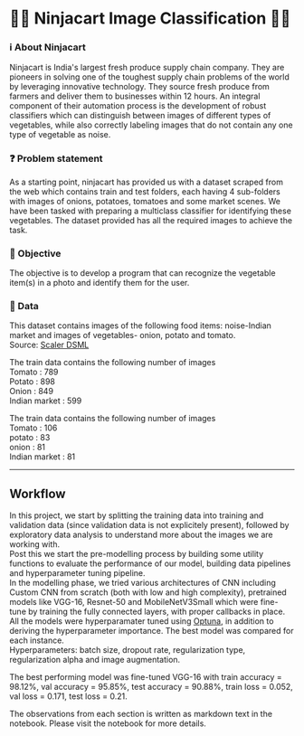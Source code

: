 # 🥷🏼 Ninjacart Image Classification 🥷🏼

### ℹ️ About Ninjacart
Ninjacart is India's largest fresh produce supply chain company. They are pioneers in solving one of the toughest supply chain problems of the world by leveraging innovative technology. They source fresh produce from farmers and deliver them to businesses within 12 hours. An integral component of their automation process is the development of robust classifiers which can distinguish between images of different types of vegetables, while also correctly labeling images that do not contain any one type of vegetable as noise.

### ❓ Problem statement
As a starting point, ninjacart has provided us with a dataset scraped from the web which contains train and test folders, each having 4 sub-folders with images of onions, potatoes, tomatoes and some market scenes. We have been tasked with preparing a multiclass classifier for identifying these vegetables. The dataset provided has all the required images to achieve the task.

### 🥅 Objective
The objective is to develop a program that can recognize the vegetable item(s) in a photo and identify them for the user.

### 📀 Data
This dataset contains images of the following food items: noise-Indian market and images of vegetables- onion, potato and tomato.<br>
Source: [Scaler DSML](https://www.scaler.com/courses/machine-learning-course-training/?utm_source=ads&utm_medium=googlesearch&utm_campaign=perf_scaler_academy_ads_googlesearch_brand-product-search_india&utm_content=data-science&utm_term=scaler%20dsml&param1=540845121596&param2=c&param3=&gad_source=1&gclid=CjwKCAjw5v2wBhBrEiwAXDDoJZlgk-Jn1LmTvHKniVl9QytGa1wTBDJGyPCjp1BCwfX3Kl1-eCkZbRoCKdwQAvD_BwE)

The train data contains the following number of images<br>
Tomato : 789<br>
Potato : 898<br>
Onion : 849<br>
Indian market : 599<br>

The train data contains the following number of images<br>
Tomato : 106<br>
potato : 83<br>
onion : 81<br>
Indian market : 81<br>

---
## Workflow

In this project, we start by splitting the training data into training and validation data (since validation data is not explicitely present), followed by exploratory data analysis to understand more about the images we are working with.<br>
Post this we start the pre-modelling process by building some utility functions to evaluate the performance of our model, building data pipelines and hyperparameter tuning pipeline.<br>
In the modelling phase, we tried various architectures of CNN including Custom CNN from scratch (both with low and high complexity), pretrained models like VGG-16, Resnet-50 and MobileNetV3Small which were fine-tune by training the fully connected layers, with proper callbacks in place.<br>
All the models were hyperparamater tuned using [Optuna](https://optuna.org/), in addition to deriving the hyperparameter importance. The best model was compared for each instance. <br>
Hyperparameters: batch size, dropout rate, regularization type, regularization alpha and image augmentation.<br>

The best performing model was fine-tuned VGG-16 with train accuracy = 98.12%, val accuracy = 95.85%, test accuracy = 90.88%, train loss = 0.052, val loss = 0.171, test loss = 0.21.<br>

The observations from each section is written as markdown text in the notebook. Please visit the notebook for more details.<br>
